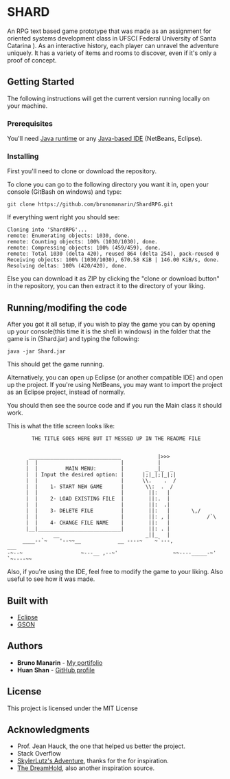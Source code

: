 # SHARD

An RPG text based game prototype that was made as an assignment for 
oriented systems development class in UFSC( Federal University of Santa Catarina ).
As an interactive history, each player can unravel the adventure uniquely. It has
a variety of items and rooms to discover, even if it's only a proof of concept.

## Getting Started

The following instructions will get the current version running locally on your machine.

### Prerequisites

You'll need [Java runtime](https://www.java.com/en/download/) or any [Java-based IDE](https://www.eclipse.org/downloads/) (NetBeans, Eclipse).

### Installing

First you'll need to clone or download the repository.

To clone you can go to the following directory you want it in, open your console (GitBash on windows)
and type:

```
git clone https://github.com/brunomanarin/ShardRPG.git
```
If everything went right you should see:

```
Cloning into 'ShardRPG'...
remote: Enumerating objects: 1030, done.
remote: Counting objects: 100% (1030/1030), done.
remote: Compressing objects: 100% (459/459), done.
remote: Total 1030 (delta 420), reused 864 (delta 254), pack-reused 0
Receiving objects: 100% (1030/1030), 670.58 KiB | 146.00 KiB/s, done.
Resolving deltas: 100% (420/420), done.
```

Else you can download it as ZIP by clicking the "clone or download button" in the repository,
you can then extract it to the directory of your liking.


## Running/modifing the code

After you got it all setup, if you wish to play the game you can by
opening up your console(this time it is the shell in windows) in the
folder that the game is in (Shard.jar) and typing the following:

```
java -jar Shard.jar
```

This should get the game running.

Alternatively, you can open up Eclipse (or another compatible IDE)
and open up the project. If you're using NetBeans, you may want to import the
project as an Eclipse project, instead of normally.

You should then see the source code and if you run the Main class it should work.

This is what the title screen looks like:


```
        THE TITLE GOES HERE BUT IT MESSED UP IN THE README FILE


       ______________________________            |>>>
      |  |                           |           |
      |  |         MAIN MENU:        |       _  _|_  _
      |  | Input the desired option: |      |;|_|;|_|;|
      |  |                           |      \\.    .  /
      |  |    1- START NEW GAME      |       \\:  .  /
      |  |                           |        ||:   |
      |  |    2- LOAD EXISTING FILE  |        ||:.  |
      |  |                           |        ||:  .|
      |  |    3- DELETE FILE         |        ||:   |       \,/
      |  |                           |        ||: , |            /`\
      |  |    4- CHANGE FILE NAME    |        ||:   |
      |__|___________________________|        ||: . |
               __                            _||_   |
     ____--`~    '--~~__            __ ----~    ~`---,              ___
-~--~                   ~---__ ,--~'                  ~~----_____-~'   `~----~~
```

Also, if you're using the IDE, feel free to modify the game to your liking. Also useful to see how
it was made.


## Built with

* [Eclipse](http://www.eclipse.org/)
* [GSON](https://github.com/google/gson)


## Authors

* **Bruno Manarin** - [My portifolio](https://brunomanarin.github.io/)
* **Huan Shan** - [GitHub profile](https://github.com/HuanShan150)


## License

This project is licensed under the MIT License

## Acknowledgments

* Prof. Jean Hauck, the one that helped us better the project.
* Stack Overflow
* [SkylerLutz's Adventure](https://github.com/SkylerLutz/), thanks for the for inspiration.
* [The DreamHold](https://zarfhome.com/dreamhold/), also another inspiration source.
